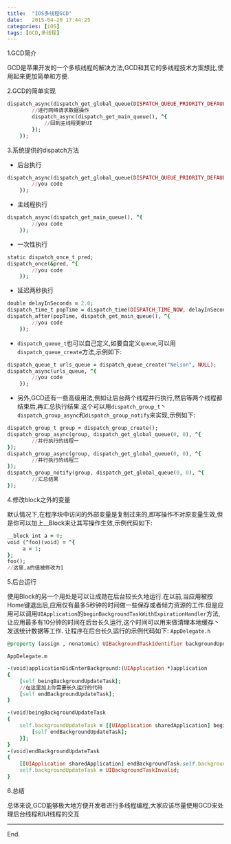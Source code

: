 ```yaml
---
title:  "IOS多线程GCD"
date:   2015-04-20 17:44:25
categories: [iOS]
tags: [GCD,多线程]
---
```



1.GCD简介

GCD是苹果开发的一个多核线程的解决方法,GCD和其它的多线程技术方案想比,使用起来更加简单和方便.

2.GCD的简单实现
``` ruby
dispatch_async(dispatch_get_global_queue(DISPATCH_QUEUE_PRIORITY_DEFAULT, 0), ^{
        //进行网络请求数据操作
        dispatch_async(dispatch_get_main_queue(), ^{
            //回到主线程更新UI
        });
    });
```
3.系统提供的dispatch方法

- 后台执行
``` ruby
dispatch_async(dispatch_get_global_queue(DISPATCH_QUEUE_PRIORITY_DEFAULT, 0), ^{
        //you code
    });
```
- 主线程执行
``` ruby
dispatch_async(dispatch_get_main_queue(), ^{
        //you code
    });
```
- 一次性执行
``` ruby
static dispatch_once_t pred;
dispatch_once(&pred, ^{
        //you code
    });
```
- 延迟两秒执行
``` ruby
double delayInSeconds = 2.0;
dispatch_time_t popTime = dispatch_time(DISPATCH_TIME_NOW, delayInSeconds * NSEC_PER_SEC);
dispatch_after(popTime, dispatch_get_main_queue(), ^{
        //you code
    });
```

- `dispatch_queue_t`也可以自己定义,如要自定义`queue`,可以用`dispatch_queue_create`方法,示例如下:
``` ruby
dispatch_queue_t urls_queue = dispatch_queue_create("Nelson", NULL);
dispatch_async(urls_queue, ^{
        //you code
    });
```
- 另外,GCD还有一些高级用法,例如让后台两个线程并行执行,然后等两个线程都结束后,再汇总执行结果.这个可以用`dispatch_group_t`丶`dispatch_group_async`和`dispatch_group_notify`来实现,示例如下:
``` ruby
dispatch_group_t group = dispatch_group_create();
dispatch_group_async(group, dispatch_get_global_queue(0, 0), ^{
        //并行执行的线程一
});
dispatch_group_async(group, dispatch_get_global_queue(0, 0), ^{
        //并行执行的线程二
});
dispatch_group_notify(group, dispatch_get_global_queue(0, 0), ^{
        //汇总结果
});
```

4.修改block之外的变量

默认情况下,在程序块中访问的外部变量是复制过来的,即写操作不对原变量生效,但是你可以加上__Block来让其写操作生效,示例代码如下:
``` ruby
__block int a = 0;
void (^foo)(void) = ^{
     a = 1;
};
foo();
//这里,a的值被修改为1
```

5.后台运行

使用Block的另一个用处是可以让成勋在后台较长久地运行.在以前,当应用被按Home键退出后,应用仅有最多5秒钟的时间做一些保存或者倾力资源的工作.但是应用可以调用`UIApplication`的`beginBackgroundTaskWithExpirationHandler`方法,让应用最多有10分钟的时间在后台长久运行,这个时间可以用来做清理本地缓存丶发送统计数据等工作.
让程序在后台长久运行的示例代码如下:
`AppDelegate.h`
``` ruby
@property (assign , nonatomic) UIBackgroundTaskIdentifier backgroundUpdateTask;
```
`AppDelegate.m`
``` ruby
-(void)applicationDidEnterBackground:(UIApplication *)application 
{
    [self beingBackgroundUpdateTask];
    //在这里加上你需要长久运行的代码
    [self endBackgroundUpdateTask];
}

-(void)beingBackgroundUpdateTask
{
    self.backgroundUpdateTask = [[UIApplication sharedApplication] beginBackgroundTaskWithExpirationHandler:^{
        [self endBackgroundUpdateTask];
    }];
}
-(void)endBackgroundUpdateTask
{
    [[UIApplication sharedApplication] endBackgroundTask:self.backgroundUpdateTask];
    self.backgroundUpdateTask = UIBackgroundTaskInvalid;
}
```
6.总结

总体来说,GCD能够极大地方便开发者进行多线程编程,大家应该尽量使用GCD来处理后台线程和UI线程的交互

---
End.
